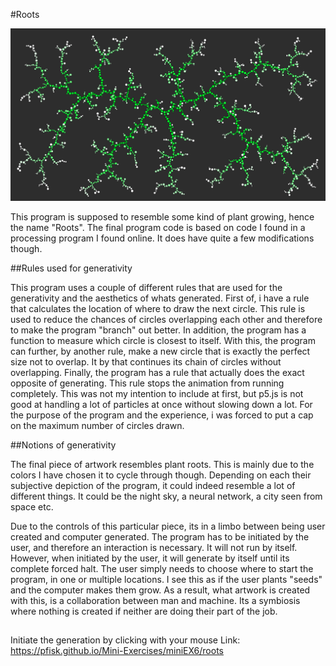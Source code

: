 #Roots

![ScreenShot](Screenshot.PNG)

This program is supposed to resemble some kind of plant growing, hence the name "Roots". The final program code is based on code I found in a processing program I found online. It does have quite a few modifications though. 

##Rules used for generativity

This program uses a couple of different rules that are used for the generativity and the aesthetics of whats generated. First of, i have a rule that calculates the location of where to draw the next circle. This rule is used to reduce the chances of circles overlapping each other and therefore to make the program "branch" out better.
In addition, the program has a function to measure which circle is closest to itself. With this, the program can further, by another rule, make a new circle that is exactly the perfect size not to overlap. It by that continues its chain of circles without overlapping.
Finally, the program has a rule that actually does the exact opposite of generating. This rule stops the animation from running completely. This was not my intention to include at first, but p5.js is not good at handling a lot of particles at once without slowing down a lot. For the purpose of the program and the experience, i was forced to put a cap on the maximum number of circles drawn. 


##Notions of generativity

The final piece of artwork resembles plant roots. This is mainly due to the colors I have chosen it to cycle through though. Depending on each their subjective depiction of the program, it could indeed resemble a lot of different things. It could be the night sky, a neural network, a city seen from space etc. 

Due to the controls of this particular piece, its in a limbo between being user created and computer generated. The program has to be initiated by the user, and therefore an interaction is necessary. It will not run by itself. However, when initiated by the user, it will generate by itself until its complete forced halt. The user simply needs to choose where to start the program, in one or multiple locations. I see this as if the user plants "seeds" and the computer makes them grow. As a result, what artwork is created with this, is a collaboration between man and machine. Its a symbiosis where nothing is created if neither are doing their part of the job.

##

Initiate the generation by clicking with your mouse
Link: https://pfisk.github.io/Mini-Exercises/miniEX6/roots
